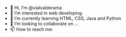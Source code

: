 - 👋 Hi, I’m @vialvalderama
- 👀 I’m interested in web developing.
- 🌱 I’m currently learning HTML, CSS, Java and Python
- 💞️ I’m looking to collaborate on ...
- 📫 How to reach me:

<!---
vialvalderama/vialvalderama is a ✨ special ✨ repository because its `README.md` (this file) appears on your GitHub profile.
You can click the Preview link to take a look at your changes.
--->
